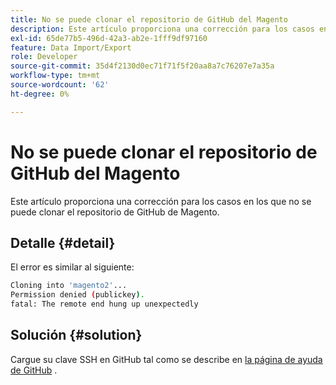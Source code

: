 ```yaml
---
title: No se puede clonar el repositorio de GitHub del Magento
description: Este artículo proporciona una corrección para los casos en los que no se puede clonar el repositorio de GitHub de Magento.
exl-id: 65de77b5-496d-42a3-ab2e-1fff9df97160
feature: Data Import/Export
role: Developer
source-git-commit: 35d4f2130d0ec71f71f5f20aa8a7c76207e7a35a
workflow-type: tm+mt
source-wordcount: '62'
ht-degree: 0%

---
```


# No se puede clonar el repositorio de GitHub del Magento

Este artículo proporciona una corrección para los casos en los que no se puede clonar el repositorio de GitHub de Magento.

## Detalle {#detail}

El error es similar al siguiente:

```bash
Cloning into 'magento2'...
Permission denied (publickey).
fatal: The remote end hung up unexpectedly
```

## Solución {#solution}

Cargue su clave SSH en GitHub tal como se describe en [la página de ayuda de GitHub](https://help.github.com/articles/generating-ssh-keys) .
